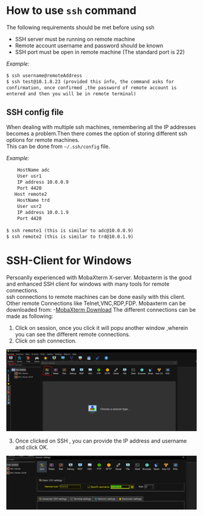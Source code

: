 # How to use `ssh` command
The following requirements should be met before using ssh
- SSH server must be running on remote machine
- Remote account username and password should be known
- SSH port must be open in remote machine (The standard port is 22)  

*Example:*
```
$ ssh username@remoteAddress 
$ ssh test@10.1.8.23 (provided this info, the command asks for confirmation, once confirmed ,the password of remote account is entered and then you will be in remote terminal)
```

## SSH config file
When dealing with multiple ssh machines, remembering all the IP addresses becomes a problem.Then there comes the option of storing different ssh options for remote machines.  
This can be done from `~/.ssh/config` file.  

*Example:*
```Host remote1
    HostName adc
    User usr1
    IP address 10.0.0.9
    Port 4420
   Host remote2
    HostName trd
    User usr2
    IP address 10.0.1.9
    Port 4420
    
$ ssh remote1 (this is similar to adc@10.0.0.9)
$ ssh remote2 (this is similar to trd@10.0.1.9)
```
# SSH-Client for Windows
Persoanlly experienced with MobaXterm X-server. Mobaxterm is the good and enhanced SSH client for windows with many tools for remote connections.  
ssh connections to remote machines can be done easily with this client. Other remote Connections like Telnet,VNC,RDP,FDP.
Mobaxterm can be downloaded from:
-[MobaXterm Download](https://mobaxterm.mobatek.net/download-home-edition.html)
The different connections can be made as following:
1. Click on session, once you click it will popu another window ,wherein you can see the different remote connections.
2. Click on ssh connection.

![SSH connection](sshsession.JPG)

3. Once clicked on SSH , you can provide the IP address and username and click OK.

![SSH connection](Ipaddress.JPG)



